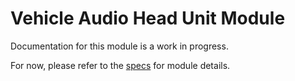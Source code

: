 # Vehicle Audio Head Unit Module
Documentation for this module is a work in progress.

For now, please refer to the [specs](specs.yaml) for module details.
